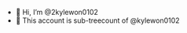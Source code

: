 - 👋 Hi, I’m @2kylewon0102
- 👀 This account is sub-treecount of @kylewon0102

<!---
2kylewon0102/2kylewon0102 is a ✨ special ✨ repository because its `README.md` (this file) appears on your GitHub profile.
You can click the Preview link to take a look at your changes.
--->
